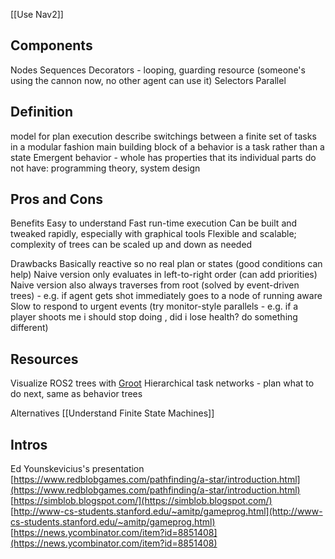 [[Use Nav2]]

## Components
Nodes
Sequences
Decorators - looping, guarding resource (someone's using the cannon now, no other agent can use it)
Selectors
Parallel

## Definition
model for plan execution
describe switchings between a finite set of tasks in a modular fashion
main building block of a behavior is a task rather than a state
Emergent behavior - whole has properties that its individual parts do not have: programming theory, system design

## Pros and Cons
Benefits
Easy to understand
Fast run-time execution
Can be built and tweaked rapidly, especially with graphical tools
Flexible and scalable; complexity of trees can be scaled up and down as needed

Drawbacks
Basically reactive so no real plan or states (good conditions can help)
Naive version only evaluates in left-to-right order (can add priorities)
Naive version also always traverses from root
(solved by event-driven trees) - e.g. if agent gets shot immediately goes to a node of running aware
Slow to respond to urgent events (try monitor-style parallels - e.g. if a player shoots me i should stop doing , did i lose health? do something different)

## Resources
Visualize ROS2 trees with [Groot](https://navigation.ros.org/tutorials/docs/using_groot.html)
Hierarchical task networks - plan what to do next, same as behavior trees

Alternatives
[[Understand Finite State Machines]]

## Intros
Ed Younskevicius's presentation
[https://www.redblobgames.com/pathfinding/a-star/introduction.html](https://www.redblobgames.com/pathfinding/a-star/introduction.html)  
[https://simblob.blogspot.com/](https://simblob.blogspot.com/)  
[http://www-cs-students.stanford.edu/~amitp/gameprog.html](http://www-cs-students.stanford.edu/~amitp/gameprog.html)  
[https://news.ycombinator.com/item?id=8851408](https://news.ycombinator.com/item?id=8851408)